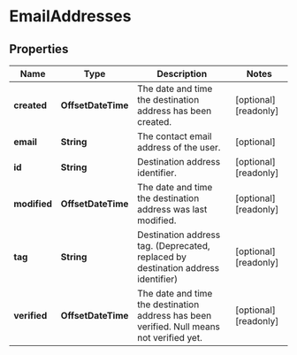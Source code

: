 

# EmailAddresses


## Properties

| Name | Type | Description | Notes |
|------------ | ------------- | ------------- | -------------|
|**created** | **OffsetDateTime** | The date and time the destination address has been created. |  [optional] [readonly] |
|**email** | **String** | The contact email address of the user. |  [optional] |
|**id** | **String** | Destination address identifier. |  [optional] [readonly] |
|**modified** | **OffsetDateTime** | The date and time the destination address was last modified. |  [optional] [readonly] |
|**tag** | **String** | Destination address tag. (Deprecated, replaced by destination address identifier) |  [optional] [readonly] |
|**verified** | **OffsetDateTime** | The date and time the destination address has been verified. Null means not verified yet. |  [optional] [readonly] |



